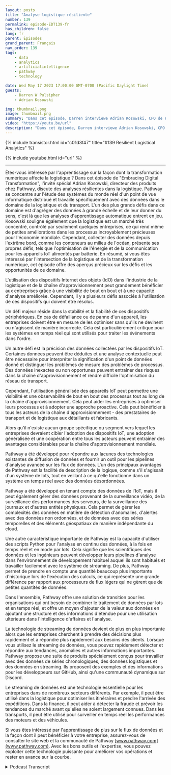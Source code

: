 ```yaml
---
layout: posts
title: "Analyse logistique résiliente"
number: 139
permalink: episode-EDT139-fr
has_children: false
lang: fr
parent: Épisodes
grand_parent: Français
nav_order: 139
tags:
    - data
    - analytics
    - artificialintelligence
    - pathway
    - technology

date: Wed May 17 2023 17:00:00 GMT-0700 (Pacific Daylight Time)
guests:
    - Darren W Pulsipher
    - Adrian Kosowski

img: thumbnail.png
image: thumbnail.png
summary: "Dans cet épisode, Darren interviewe Adrian Kosowski, CPO de Pathway, à propos de leur capacité unique à gérer des données logistiques depuis le terrain dans des environnements DDIL avec des analyses en temps réel."
video: "https://youtu.be/url"
description: "Dans cet épisode, Darren interviewe Adrian Kosowski, CPO de Pathway, à propos de leur capacité unique à gérer des données logistiques depuis le terrain dans des environnements DDIL avec des analyses en temps réel."
---
```


<div>
{% include transistor.html id="c01d3f47" title="#139 Resilient Logistical Analytics" %}

{% include youtube.html id="url" %}
</div>

---

Êtes-vous intéressé par l'apprentissage sur la façon dont la transformation numérique affecte la logistique ? Dans cet épisode de "Embracing Digital Transformation", l'invité spécial Adrian Kosowski, directeur des produits chez Pathway, discute des analyses résilientes dans la logistique. Pathway se concentre sur l'étude des systèmes du monde réel d'un point de vue informatique distribué et travaille spécifiquement avec des données dans le domaine de la logistique et du transport. L'un des plus grands défis dans ce domaine est d'agréger des données à grande échelle et de leur donner du sens, c'est là que les analyses d'apprentissage automatique entrent en jeu. Kosowski souligne également que la logistique est un marché très concentré, contrôlé par seulement quelques entreprises, ce qui rend même de petites améliorations dans les processus incroyablement précieuses pour l'économie mondiale. Cependant, collecter des données depuis l'extrême bord, comme les conteneurs au milieu de l'océan, présente ses propres défis, tels que l'optimisation de l'énergie et de la communication pour les appareils IoT alimentés par batterie. En résumé, si vous êtes intéressé par l'intersection de la logistique et de la transformation numérique, cet épisode offre des aperçus précieux sur les défis et les opportunités de ce domaine.

L'utilisation des dispositifs Internet des objets (IdO) dans l'industrie de la logistique et de la chaîne d'approvisionnement peut grandement bénéficier aux entreprises grâce à une visibilité de bout en bout et à une capacité d'analyse améliorée. Cependant, il y a plusieurs défis associés à l'utilisation de ces dispositifs qui doivent être résolus.

Un défi majeur réside dans la stabilité et la fiabilité de ces dispositifs périphériques. En cas de défaillance ou de panne d'un appareil, les entreprises doivent être en mesure de les optimiser sans qu'ils ne devinent ou n'agissent de manière incorrecte. Cela est particulièrement critique pour les systèmes en temps réel qui sont utilisés pour traiter les événements dans l'ordre.

Un autre défi est la précision des données collectées par les dispositifs IoT. Certaines données peuvent être déduites et une analyse contextuelle peut être nécessaire pour interpréter la signification d'un point de données donné et distinguer les problèmes de mesure des problèmes de processus. Des données inexactes ou non opportunes peuvent entraîner des risques dans la chaîne d'approvisionnement et rendre difficile l'optimisation du réseau de transport.

Cependant, l'utilisation généralisée des appareils IoT peut permettre une visibilité et une observabilité de bout en bout des processus tout au long de la chaîne d'approvisionnement. Cela peut aider les entreprises à optimiser leurs processus et à adopter une approche proactive. Cela peut bénéficier à tous les acteurs de la chaîne d'approvisionnement - des prestataires de transport et de logistique aux détaillants et fabricants.

Alors qu'il n'existe aucun groupe spécifique ou segment vers lequel les entreprises devraient cibler l'adoption des dispositifs IoT, une adoption généralisée et une coopération entre tous les acteurs peuvent entraîner des avantages considérables pour la chaîne d'approvisionnement mondiale.

Pathway a été développé pour répondre aux lacunes des technologies existantes de diffusion de données et fournir un outil pour les pipelines d'analyse avancée sur les flux de données. L'un des principaux avantages de Pathway est la facilité de description de la logique, comme s'il s'agissait d'un système de lots, tout en veillant à ce qu'elle fonctionne dans un système en temps réel avec des données désordonnées.

Pathway a été développé en tenant compte des données de l'IoT, mais il peut également gérer des données provenant de la surveillance vidéo, de la surveillance des performances des serveurs, de la surveillance des journaux et d'autres entités physiques. Cela permet de gérer les complexités des données en matière de détection d'anomalies, d'alertes avec des données non ordonnées, et de données avec des séries temporelles et des éléments géospatiaux de manière indépendante du cloud.

Une autre caractéristique importante de Pathway est la capacité d'utiliser des scripts Python pour l'analyse en continu des données, à la fois en temps réel et en mode par lots. Cela signifie que les scientifiques des données et les ingénieurs peuvent développer leurs pipelines d'analyse dans l'environnement de développement habituel auquel ils sont habitués et travailler facilement avec le système de streaming. De plus, Pathway permet de prendre en compte une quantité beaucoup plus importante d'historique lors de l'exécution des calculs, ce qui représente une grande différence par rapport aux processeurs de flux légers qui ne gèrent que de petites quantités de données.

Dans l'ensemble, Pathway offre une solution de transition pour les organisations qui ont besoin de combiner le traitement de données par lots et en temps réel, et offre un moyen d'ajouter de la valeur aux données en ajoutant une structure et des informations d'étendue pour une utilisation ultérieure dans l'intelligence d'affaires et l'analyse.

La technologie de streaming de données devient de plus en plus importante alors que les entreprises cherchent à prendre des décisions plus rapidement et à répondre plus rapidement aux besoins des clients. Lorsque vous utilisez le streaming de données, vous pouvez rapidement détecter et répondre aux tendances, anomalies et autres informations importantes. Pathway propose une suite de produits spécialement conçus pour travailler avec des données de séries chronologiques, des données logistiques et des données en streaming. Ils proposent des exemples et des informations pour les développeurs sur GitHub, ainsi qu'une communauté dynamique sur Discord.

Le streaming de données est une technologie essentielle pour les entreprises dans de nombreux secteurs différents. Par exemple, il peut être utilisé dans la logistique pour optimiser les itinéraires et prédire l'arrivée des expéditions. Dans la finance, il peut aider à détecter la fraude et prévoir les tendances du marché avant qu'elles ne soient largement connues. Dans les transports, il peut être utilisé pour surveiller en temps réel les performances des moteurs et des véhicules.

Si vous êtes intéressé par l'apprentissage de plus sur le flux de données et la façon dont il peut bénéficier à votre entreprise, assurez-vous de consulter le site web et la communauté de Pathway [www.pathway.com](www.pathway.com). Avec les bons outils et l'expertise, vous pouvez exploiter cette technologie puissante pour améliorer vos opérations et rester en avance sur la courbe.



<details>
<summary> Podcast Transcript </summary>

<p></p>

</details>
